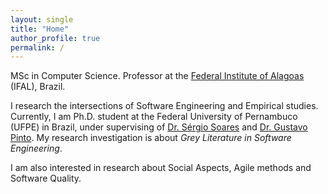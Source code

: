 ```yaml
---
layout: single
title: "Home"
author_profile: true
permalink: /
---
```


MSc in Computer Science.
Professor at the [Federal Institute of Alagoas](https://www.ifal.edu.br) (IFAL), Brazil.

I research the intersections of Software Engineering and Empirical studies. Currently, I am Ph.D. student at the Federal University of Pernambuco (UFPE) in Brazil, under supervising of [Dr. Sérgio Soares](https://www.cin.ufpe.br/~scbs/) and [Dr. Gustavo Pinto](http://gustavopinto.org/). My research investigation is about *Grey Literature in Software Engineering*. 

I am also interested in research about Social Aspects, Agile methods and Software Quality.